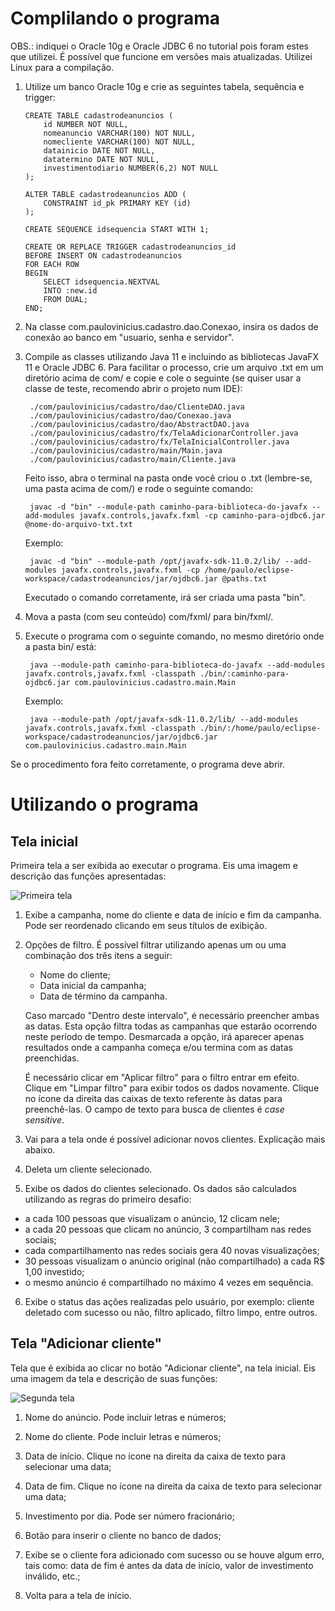 ﻿# Complilando o programa
 OBS.: indiquei o Oracle 10g e Oracle JDBC 6 no tutorial pois foram estes que utilizei. É possível que funcione em versões mais atualizadas. Utilizei Linux para a compilação.
 
 1. Utilize um banco Oracle 10g e crie as seguintes tabela, sequência e trigger:

	    CREATE TABLE cadastrodeanuncios (
	    	id NUMBER NOT NULL,
	    	nomeanuncio VARCHAR(100) NOT NULL,
	    	nomecliente VARCHAR(100) NOT NULL,
	    	datainicio DATE NOT NULL,
	    	datatermino DATE NOT NULL,
	    	investimentodiario NUMBER(6,2) NOT NULL
	    );
    
	    ALTER TABLE cadastrodeanuncios ADD (
	    	CONSTRAINT id_pk PRIMARY KEY (id)
	    );
    
	    CREATE SEQUENCE idsequencia START WITH 1;
    
	    CREATE OR REPLACE TRIGGER cadastrodeanuncios_id
	    BEFORE INSERT ON cadastrodeanuncios
	    FOR EACH ROW
	    BEGIN
	    	SELECT idsequencia.NEXTVAL
	    	INTO :new.id
	    	FROM DUAL;
	    END;

2. Na classe com.paulovinicius.cadastro.dao.Conexao, insira os dados de conexão ao banco em "usuario, senha e servidor". 

3. Compile as classes utilizando Java 11 e incluindo as bibliotecas JavaFX 11 e Oracle JDBC 6. Para facilitar o processo, crie um arquivo .txt em um diretório acima de com/ e copie e cole o seguinte (se quiser usar a classe de teste, recomendo abrir o projeto num IDE):

	    ./com/paulovinicius/cadastro/dao/ClienteDAO.java
	    ./com/paulovinicius/cadastro/dao/Conexao.java
	    ./com/paulovinicius/cadastro/dao/AbstractDAO.java
	    ./com/paulovinicius/cadastro/fx/TelaAdicionarController.java
	    ./com/paulovinicius/cadastro/fx/TelaInicialController.java
	    ./com/paulovinicius/cadastro/main/Main.java
	    ./com/paulovinicius/cadastro/main/Cliente.java

	Feito isso, abra o terminal na pasta onde você criou o .txt (lembre-se, uma pasta acima de com/) e rode o seguinte comando:

	    javac -d "bin" --module-path caminho-para-biblioteca-do-javafx --add-modules javafx.controls,javafx.fxml -cp caminho-para-ojdbc6.jar @nome-do-arquivo-txt.txt

	 Exemplo:
 
	    javac -d "bin" --module-path /opt/javafx-sdk-11.0.2/lib/ --add-modules javafx.controls,javafx.fxml -cp /home/paulo/eclipse-workspace/cadastrodeanuncios/jar/ojdbc6.jar @paths.txt 

	Executado o comando corretamente, irá ser criada uma pasta "bin".

4. Mova a pasta (com seu conteúdo) com/fxml/ para bin/fxml/. 

5. Execute o programa com o seguinte comando, no mesmo diretório onde a  pasta bin/ está:

	    java --module-path caminho-para-biblioteca-do-javafx --add-modules javafx.controls,javafx.fxml -classpath ./bin/:caminho-para-ojdbc6.jar com.paulovinicius.cadastro.main.Main

	Exemplo:
	
		java --module-path /opt/javafx-sdk-11.0.2/lib/ --add-modules javafx.controls,javafx.fxml -classpath ./bin/:/home/paulo/eclipse-workspace/cadastrodeanuncios/jar/ojdbc6.jar com.paulovinicius.cadastro.main.Main

Se o procedimento fora feito corretamente, o programa deve abrir.

# Utilizando o programa

## Tela inicial
Primeira tela a ser exibida ao executar o programa. Eis uma imagem e descrição das funções apresentadas:

![Primeira tela](https://i.imgur.com/XFi9Meg.png)
1. Exibe a campanha, nome do cliente e data de início e fim da campanha. Pode ser reordenado clicando em seus títulos de exibição.

2. Opções de filtro. É possível filtrar utilizando apenas um ou uma combinação dos três itens a seguir:

	- Nome do cliente;
	- Data inicial da campanha;
	- Data de término da campanha.

	Caso marcado "Dentro deste intervalo", é necessário preencher ambas as datas. Esta opção filtra todas as campanhas que estarão ocorrendo neste período de tempo. Desmarcada a opção, irá aparecer apenas resultados onde a campanha começa e/ou termina com as datas preenchidas.

	É necessário clicar em "Aplicar filtro" para o filtro entrar em efeito. Clique em "Limpar filtro" para exibir todos os dados novamente. Clique no ícone da direita das caixas de texto referente às datas para preenchê-las. O campo de texto para busca de clientes é *case sensitive*. 

3. Vai para a tela onde é possível adicionar novos clientes. Explicação mais abaixo.

4. Deleta um cliente selecionado. 

5. Exibe os dados do clientes selecionado. Os dados são calculados utilizando as regras do primeiro desafio:

-   a cada 100 pessoas que visualizam o anúncio, 12 clicam nele;
-   a cada 20 pessoas que clicam no anúncio, 3 compartilham nas redes sociais;
-   cada compartilhamento nas redes sociais gera 40 novas visualizações;
-   30 pessoas visualizam o anúncio original (não compartilhado) a cada R$ 1,00 investido;
-   o mesmo anúncio é compartilhado no máximo 4 vezes em sequência.

6. Exibe o status das ações realizadas pelo usuário, por exemplo: cliente deletado com sucesso ou não, filtro aplicado, filtro limpo, entre outros.

## Tela "Adicionar cliente"
Tela que é exibida ao clicar no botão "Adicionar cliente", na tela inicial. Eis uma imagem da tela e descrição de suas funções:

![Segunda tela](https://i.imgur.com/glqIslb.png)
1. Nome do anúncio. Pode incluir letras e números;

2. Nome do cliente. Pode incluir letras e números;

3. Data de início. Clique no ícone na direita da caixa de texto para selecionar uma data;

4. Data de fim. Clique no ícone na direita da caixa de texto para selecionar uma data;

5. Investimento por dia. Pode ser número fracionário;

6. Botão para inserir o cliente no banco de dados;

7. Exibe se o cliente fora adicionado com sucesso ou se houve algum erro, tais como: data de fim é antes da data de início, valor de investimento inválido, etc.;

8. Volta para a tela de início.
